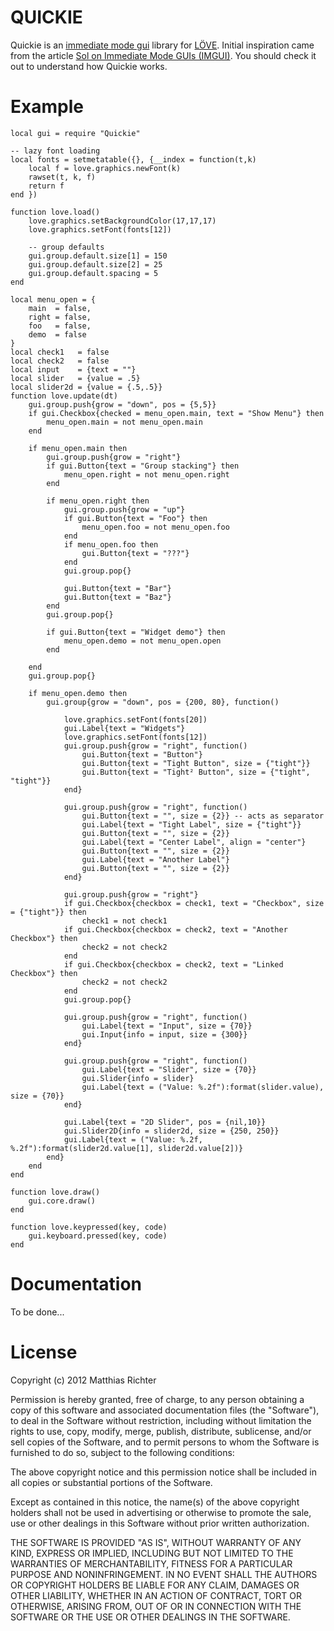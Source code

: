 # QUICKIE

Quickie is an [immediate mode gui][IMGUI] library for [L&Ouml;VE][LOVE]. Initial inspiration came from the article [Sol on Immediate Mode GUIs (IMGUI)][Sol]. You should check it out to understand how Quickie works.


# Example

    local gui = require "Quickie"

    -- lazy font loading
    local fonts = setmetatable({}, {__index = function(t,k)
        local f = love.graphics.newFont(k)
        rawset(t, k, f)
        return f
    end })

    function love.load()
        love.graphics.setBackgroundColor(17,17,17)
        love.graphics.setFont(fonts[12])

        -- group defaults
        gui.group.default.size[1] = 150
        gui.group.default.size[2] = 25
        gui.group.default.spacing = 5
    end

    local menu_open = {
        main  = false,
        right = false,
        foo   = false,
        demo  = false
    }
    local check1   = false
    local check2   = false
    local input    = {text = ""}
    local slider   = {value = .5}
    local slider2d = {value = {.5,.5}}
    function love.update(dt)
        gui.group.push{grow = "down", pos = {5,5}}
        if gui.Checkbox{checked = menu_open.main, text = "Show Menu"} then
            menu_open.main = not menu_open.main
        end

        if menu_open.main then
            gui.group.push{grow = "right"}
            if gui.Button{text = "Group stacking"} then
                menu_open.right = not menu_open.right
            end

            if menu_open.right then
                gui.group.push{grow = "up"}
                if gui.Button{text = "Foo"} then
                    menu_open.foo = not menu_open.foo
                end
                if menu_open.foo then
                    gui.Button{text = "???"}
                end
                gui.group.pop{}

                gui.Button{text = "Bar"}
                gui.Button{text = "Baz"}
            end
            gui.group.pop{}

            if gui.Button{text = "Widget demo"} then
                menu_open.demo = not menu_open.open
            end

        end
        gui.group.pop{}

        if menu_open.demo then
            gui.group{grow = "down", pos = {200, 80}, function()

                love.graphics.setFont(fonts[20])
                gui.Label{text = "Widgets"}
                love.graphics.setFont(fonts[12])
                gui.group.push{grow = "right", function()
                    gui.Button{text = "Button"}
                    gui.Button{text = "Tight Button", size = {"tight"}}
                    gui.Button{text = "Tight² Button", size = {"tight", "tight"}}
                end}

                gui.group.push{grow = "right", function()
                    gui.Button{text = "", size = {2}} -- acts as separator
                    gui.Label{text = "Tight Label", size = {"tight"}}
                    gui.Button{text = "", size = {2}}
                    gui.Label{text = "Center Label", align = "center"}
                    gui.Button{text = "", size = {2}}
                    gui.Label{text = "Another Label"}
                    gui.Button{text = "", size = {2}}
                end}

                gui.group.push{grow = "right"}
                if gui.Checkbox{checkbox = check1, text = "Checkbox", size = {"tight"}} then
                    check1 = not check1
                if gui.Checkbox{checkbox = check2, text = "Another Checkbox"} then
                    check2 = not check2
                end
                if gui.Checkbox{checkbox = check2, text = "Linked Checkbox"} then
                    check2 = not check2
                end
                gui.group.pop{}

                gui.group.push{grow = "right", function()
                    gui.Label{text = "Input", size = {70}}
                    gui.Input{info = input, size = {300}}
                end}

                gui.group.push{grow = "right", function()
                    gui.Label{text = "Slider", size = {70}}
                    gui.Slider{info = slider}
                    gui.Label{text = ("Value: %.2f"):format(slider.value), size = {70}}
                end}

                gui.Label{text = "2D Slider", pos = {nil,10}}
                gui.Slider2D{info = slider2d, size = {250, 250}}
                gui.Label{text = ("Value: %.2f, %.2f"):format(slider2d.value[1], slider2d.value[2])}
            end}
        end
    end

    function love.draw()
        gui.core.draw()
    end

    function love.keypressed(key, code)
        gui.keyboard.pressed(key, code)
    end


# Documentation

To be done...


# License

Copyright (c) 2012 Matthias Richter

Permission is hereby granted, free of charge, to any person obtaining a copy
of this software and associated documentation files (the "Software"), to deal
in the Software without restriction, including without limitation the rights
to use, copy, modify, merge, publish, distribute, sublicense, and/or sell
copies of the Software, and to permit persons to whom the Software is
furnished to do so, subject to the following conditions:

The above copyright notice and this permission notice shall be included in
all copies or substantial portions of the Software.

Except as contained in this notice, the name(s) of the above copyright holders
shall not be used in advertising or otherwise to promote the sale, use or
other dealings in this Software without prior written authorization.

THE SOFTWARE IS PROVIDED "AS IS", WITHOUT WARRANTY OF ANY KIND, EXPRESS OR
IMPLIED, INCLUDING BUT NOT LIMITED TO THE WARRANTIES OF MERCHANTABILITY,
FITNESS FOR A PARTICULAR PURPOSE AND NONINFRINGEMENT. IN NO EVENT SHALL THE
AUTHORS OR COPYRIGHT HOLDERS BE LIABLE FOR ANY CLAIM, DAMAGES OR OTHER
LIABILITY, WHETHER IN AN ACTION OF CONTRACT, TORT OR OTHERWISE, ARISING FROM,
OUT OF OR IN CONNECTION WITH THE SOFTWARE OR THE USE OR OTHER DEALINGS IN
THE SOFTWARE.


[LOVE]: http://love2d.org
[IMGUI]: http://www.mollyrocket.com/forums/viewforum.php?f=10
[Sol]: http://sol.gfxile.net/imgui/
